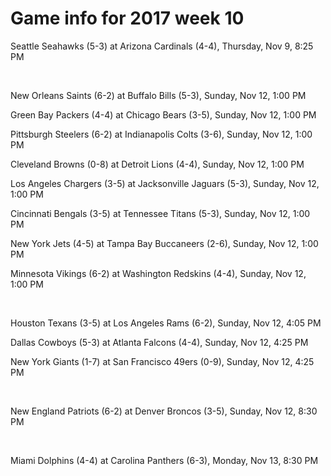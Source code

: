 # Game info for 2017 week 10

Seattle Seahawks (5-3) at Arizona Cardinals (4-4), Thursday, Nov 9, 8:25 PM


<br/>

New Orleans Saints (6-2) at Buffalo Bills (5-3), Sunday, Nov 12, 1:00 PM

Green Bay Packers (4-4) at Chicago Bears (3-5), Sunday, Nov 12, 1:00 PM

Pittsburgh Steelers (6-2) at Indianapolis Colts (3-6), Sunday, Nov 12, 1:00 PM

Cleveland Browns (0-8) at Detroit Lions (4-4), Sunday, Nov 12, 1:00 PM

Los Angeles Chargers (3-5) at Jacksonville Jaguars (5-3), Sunday, Nov 12, 1:00 PM

Cincinnati Bengals (3-5) at Tennessee Titans (5-3), Sunday, Nov 12, 1:00 PM

New York Jets (4-5) at Tampa Bay Buccaneers (2-6), Sunday, Nov 12, 1:00 PM

Minnesota Vikings (6-2) at Washington Redskins (4-4), Sunday, Nov 12, 1:00 PM


<br/>

Houston Texans (3-5) at Los Angeles Rams (6-2), Sunday, Nov 12, 4:05 PM

Dallas Cowboys (5-3) at Atlanta Falcons (4-4), Sunday, Nov 12, 4:25 PM

New York Giants (1-7) at San Francisco 49ers (0-9), Sunday, Nov 12, 4:25 PM


<br/>

New England Patriots (6-2) at Denver Broncos (3-5), Sunday, Nov 12, 8:30 PM


<br/>

Miami Dolphins (4-4) at Carolina Panthers (6-3), Monday, Nov 13, 8:30 PM

